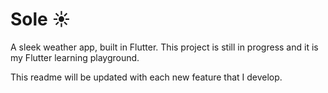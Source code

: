 # Sole ☀️

A sleek weather app, built in Flutter. This project is still in progress and it is my Flutter learning playground.  

This readme will be updated with each new feature that I develop.

